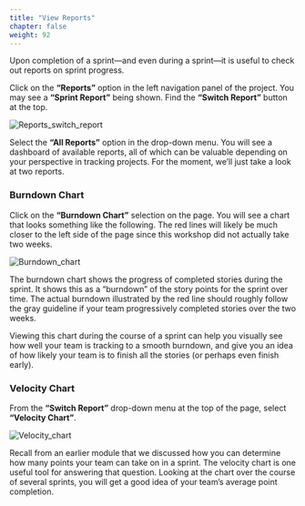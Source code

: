 ```yaml
---
title: "View Reports"
chapter: false
weight: 92
---
```


Upon completion of a sprint—and even during a sprint—it is useful to check out reports on sprint progress.

Click on the **“Reports”** option in the left navigation panel of the project.  You may see a **“Sprint Report”** being shown.  Find the **“Switch Report”** button at the top.

![Reports_switch_report](/images/90_Retrospective/Reports_switch_report.png)

Select the **“All Reports”** option in the drop-down menu.  You will see a dashboard of available reports, all of which can be valuable depending on your perspective in tracking projects. For the moment, we’ll just take a look at two reports.

### Burndown Chart

Click on the **“Burndown Chart”** selection on the page.  You will see a chart that looks something like the following.  The red lines will likely be much closer to the left side of the page since this workshop did not actually take two weeks.

![Burndown_chart](/images/90_Retrospective/Burndown_chart.png)

The burndown chart shows the progress of completed stories during the sprint.  It shows this as a “burndown” of the story points for the sprint over time.  The actual burndown illustrated by the red line should roughly follow the gray guideline if your team progressively completed stories over the two weeks.

Viewing this chart during the course of a sprint can help you visually see how well your team is tracking to a smooth burndown, and give you an idea of how likely your team is to finish all the stories (or perhaps even finish early).  

### Velocity Chart

From the **“Switch Report”** drop-down menu at the top of the page, select **“Velocity Chart”**.

![Velocity_chart](/images/90_Retrospective/Velocity_chart.png)

Recall from an earlier module that we discussed how you can determine how many points your team can take on in a sprint.  The velocity chart is one useful tool for answering that question.  Looking at the chart over the course of several sprints, you will get a good idea of your team’s average point completion.
